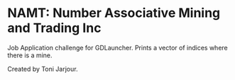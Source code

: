 # NAMT: Number Associative Mining and Trading Inc

Job Application challenge for GDLauncher. Prints a vector of indices where there is a mine.

Created by Toni Jarjour.

